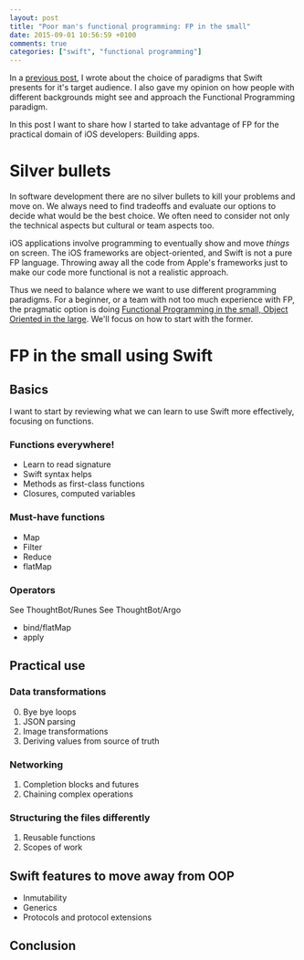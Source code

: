 ```yaml
---
layout: post
title: "Poor man's functional programming: FP in the small"
date: 2015-09-01 10:56:59 +0100
comments: true
categories: ["swift", "functional programming"]
---
```


In a [previous post][part1], I wrote about the choice of paradigms that Swift presents for it's target audience. I also gave my opinion on how people with different backgrounds might see and approach the Functional Programming paradigm.

In this post I want to share how I started to take advantage of FP for the practical domain of iOS developers: Building apps.

<!-- more -->

# Silver bullets

In software development there are no silver bullets to kill your problems and move on. We always need to find tradeoffs and evaluate our options to decide what would be the best choice. We often need to consider not only the technical aspects but cultural or team aspects too.

iOS applications involve programming to eventually show and move *things* on screen. The iOS frameworks are object-oriented, and Swift is not a pure FP language. Throwing away all the code from Apple's frameworks just to make our code more functional is not a realistic approach.

Thus we need to balance where we want to use different programming paradigms. For a beginner, or a team with not too much experience with FP, the pragmatic option is doing [Functional Programming in the small, Object Oriented in the large][small_large]. We'll focus on how to start with the former.

# FP in the small using Swift

## Basics
I want to start by reviewing what we can learn to use Swift more effectively, focusing on functions.

### Functions everywhere!
- Learn to read signature
- Swift syntax helps
- Methods as first-class functions
- Closures, computed variables

### Must-have functions
- Map
- Filter
- Reduce
- flatMap

### Operators
See ThoughtBot/Runes
See ThoughtBot/Argo
- bind/flatMap
- apply

## Practical use

### Data transformations
0. Bye bye loops
1. JSON parsing
2. Image transformations
3. Deriving values from source of truth

### Networking
1. Completion blocks and futures
2. Chaining complex operations

### Structuring the files differently
1. Reusable functions
2. Scopes of work

## Swift features to move away from OOP

- Inmutability
- Generics
- Protocols and protocol extensions

## Conclusion

[part1]: {{site.url}}/blog/2015/08/31/poor-mans-functional-programming/
[small_large]: http://www.johndcook.com/blog/2009/03/23/functional-in-the-small-oo-in-the-large/